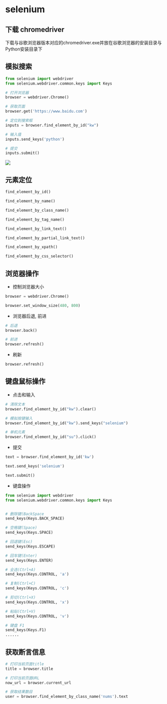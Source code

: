 <!--
 * @Description: 
 * @Version: 1.0
 * @Author: DaLao
 * @Email: dalao@xxx.com
 * @Date: 2021-03-08 15:24:45
 * @LastEditors: daLao
 * @LastEditTime: 2023-04-17 15:21:33
-->

# selenium

## 下载 chromedriver

下载与谷歌浏览器版本对应的chromedriver.exe并放在谷歌浏览器的安装目录与Python安装目录下

## 模拟搜索

```py
from selenium import webdriver
from selenium.webdriver.common.keys import Keys

# 打开浏览器
browser = webdriver.Chrome()

# 获取页面
browser.get('https://www.baidu.com')

# 定位到搜索框
inputs = browser.find_element_by_id("kw")

# 输入值
inputs.send_keys('python')

# 提交
inputs.submit()
```

![](https://cdn.hurra.ltd/img/20210308152746.png)

## 元素定位

```py
find_element_by_id()

find_element_by_name()

find_element_by_class_name()

find_element_by_tag_name()

find_element_by_link_text()

find_element_by_partial_link_text()

find_element_by_xpath()

find_element_by_css_selector()
```

## 浏览器操作

- 控制浏览器大小

```py
browser = webdriver.Chrome()

browser.set_window_size(480, 800)
```

- 浏览器后退, 前进

```py
# 后退
browser.back()

# 前进
browser.refresh()
```

- 刷新

```py
browser.refresh() 
```

## 键盘鼠标操作

- 点击和输入

```py
# 清除文本
browser.find_element_by_id("kw").clear()  

# 模拟按键输入
browser.find_element_by_id("kw").send_keys("selenium")  

# 单机元素
browser.find_element_by_id("su").click() 
```

- 提交

```py
text = browser.find_element_by_id('kw') 

text.send_keys('selenium') 

text.submit()
```

- 键盘操作

```py
from selenium import webdriver
from selenium.webdriver.common.keys import Keys


# 删除键(BackSpace
send_keys(Keys.BACK_SPACE) 

# 空格键(Space)
send_keys(Keys.SPACE) 

# 回退键(Esc)
send_keys(Keys.ESCAPE) 

# 回车键(Enter)
send_keys(Keys.ENTER) 

# 全选(Ctrl+A)
send_keys(Keys.CONTROL, 'a') 

# 复制(Ctrl+C)
send_keys(Keys.CONTROL, 'c') 

# 剪切(Ctrl+X)
send_keys(Keys.CONTROL, 'x') 

# 粘贴(Ctrl+V)
send_keys(Keys.CONTROL, 'v') 

# 键盘 F1
send_keys(Keys.F1) 
......
```

## 获取断言信息

```py
# 打印当前页面title
title = browser.title 

# 打印当前页面URL
now_url = browser.current_url 

# 获取结果数目
user = browser.find_element_by_class_name('nums').text
```